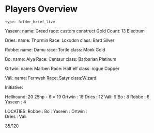 # Players Overview
 
```ccard
type: folder_brief_live
```
 
Yaseen: 
name: Greed
race: custom construct
Gold Count: 13
Electrum


Dries:
name: Thormin
Race: Loxodon
class: Bard
Silver

Robbe: 
name: Damu
race: Tortle
class: Monk
Gold

Bo: 
name: Alya
Race: Centaur
class: Barbarian
Platinum

Ortwin:
name: Marben
Race: Half elf
class: rogue
Copper

Váli:
name: Fernweh
Race: Satyr
class:Wizard

Initiative:
 
Hellhound: 20      25hp - 6 = 19
Ortwin :  16
Dries : 12
Váli: 9
Bo : 8
Robbe : 6
Yaseen : 4      

LOCATIES:
Robbe : 
Bo : 
Yaseen : 
Ortwin :  
Dries : 
Váli: 

35/120

